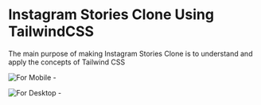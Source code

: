 # Instagram Stories Clone Using TailwindCSS
The main purpose of making Instagram Stories Clone is to understand and apply the concepts of Tailwind CSS

![For Mobile - ](https://i.ibb.co/RQnb6DJ/Screenshot-2023-08-14-205241.png)

![For Desktop - ](https://i.ibb.co/h2qGjh9/Screenshot-2023-08-14-205707.png)

